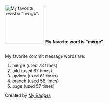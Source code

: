 <img src="https://my-badges.github.io/my-badges/favorite-word.png" alt="My favorite word is &quot;merge&quot;." title="My favorite word is &quot;merge&quot;." width="128">
<strong>My favorite word is &quot;merge&quot;.</strong>
<br><br>

My favorite commit message words are:

1. merge (used 73 times)
2. add (used 67 times)
3. update (used 61 times)
4. branch (used 58 times)
5. page (used 57 times)


Created by <a href="https://github.com/my-badges/my-badges">My Badges</a>